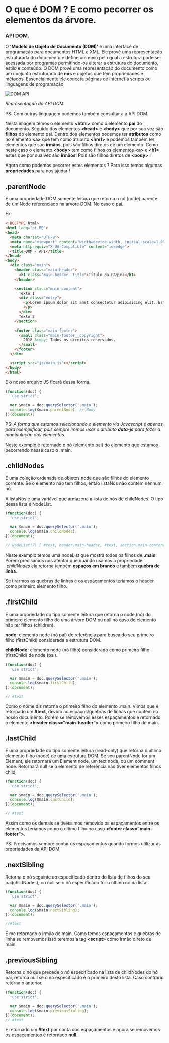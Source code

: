# O que é DOM ? E como pecorrer os elementos da árvore.

### API DOM.

O **'Modelo de Objeto de Documento (DOM)'** é uma interface de programação para documentos HTML e XML. Ele provê uma representação estruturada do documento e define um meio pelo qual a estrutura pode ser acessada por programas permitindo-os alterar a estrutura do documento, estilo e conteúdo. O DOM provê uma representação do documento como um conjunto estruturado de **nós** e objetos que têm propriedades e métodos. Essencialmente ele conecta páginas de internet a scripts ou linguagens de programação.

![DOM API](https://www.w3schools.com/js/pic_htmltree.gif)

_Representação da API DOM._

PS: Com outras linguagem podemos também consultar a a API DOM.

Nesta imagem temos o elemento **\<html>** como o elemento **pai** do documento. Seguido dos elementos **\<head>** e **\<body>** que por sua vez são **filhos** do elemento pai. Dentro dos elementos podemos ter **atributos** como no elemento **\<a>** que tem como atributo **\<href>** e podemos também ter elementos que são **irmãos**, pois são filhos diretos de um elemento. Como neste caso o elemento **\<body>** tem como filhos os elementos **\<a>** e **\<h1>** estes que por sua vez são **irmãos**. Pois são filhos diretos de **\<body>** !

Agora como podemos pecorrer estes elementos ? Para isso temos algumas **propriedades** para nos ajudar !

## .parentNode

É uma propriedade DOM somente leitura que retorna o nó (node) parente de um Node referenciado na árvore DOM. No caso o pai.

Ex:

```html
<!DOCTYPE html>
<html lang="pt-BR">
<head>
  <meta charset="UTF-8">
  <meta name="viewport" content="width=device-width, initial-scale=1.0">
  <meta http-equiv="X-UA-Compatible" content="ie=edge">
  <title>DOM - API</title>
</head>
<body>
  <div class="main">
    <header class="main-header">
      <h1 class="main-header__title">Título da Página</h1>
    </header>

    <section class="main-content">
      Texto 1
      <div class="entry">
        <p>Lorem ipsum dolor sit amet consectetur adipisicing elit. Est, molestiae. Error consectetur quae delectus quod doloribus asperiores nobis. Iure nobis assumenda nemo reprehenderit labore voluptatibus illum vero illo deserunt obcaecati.
        </p>
      </div>
      Texto 2
    </section>

    <footer class="main-footer">
      <small class="main-footer__copyright">
        2018 &copy; Todos os direitos reservados.
      </small>
    </footer>
  </div>

  <script src="js/main.js"></script>
</body>
</html>
```
E o nosso arquivo JS ficará dessa forma.

```js
(function(doc) {
  'use strict';

  var $main = doc.querySelector('.main');
  console.log($main.parentNode); // Body
})(document);
```

PS: _A forma que estamos selecionando o elemento via Javascript é apenas para exemplificar, pois sempre iremos usar o atributo **data-js** para fazer a manipulação dos elementos._

Neste exemplo é retornado o nó (elemento pai) do elemento que estamos pecorrendo nesse caso o .main.

## .childNodes

É uma coleção ordenada de objetos node que são filhos do elemento corrente. Se o elemento não tem filhos, então listaNos não contém nenhum nó.

A listaNos é uma variável que armazena a lista de nós de childNodes. O tipo dessa lista é NodeList.

```js
(function(doc) {
  'use strict';

  var $main = doc.querySelector('.main');
  console.log($main.childNodes);
})(document);

// NodeList(7) [ #text, header.main-header, #text, section.main-content, #text, footer.main-footer, #text]
```

Neste exemplo temos uma nodeList que mostra todos os filhos de **.main**. Porém precisamos nos atentar que quando usamos a propriedade _.childNodes_ ela retorna também **espaços em branco** e também **quebra de linha**.

Se tirarmos as quebras de linhas e os espaçamentos teriamos o header como primeiro elemento filho.

## .firstChild

É uma propriedade do tipo somente leitura que retorna o node (nó) do primeiro elemento filho de uma árvore DOM ou null no caso do elemento não ter filhos (children).

**node:** elemento node (nó pai) de referência para busca do seu primeiro filho (firstChild) considerada a estrutura DOM.

**childNode:** elemento node (nó filho) considerado como primeiro filho (firstChild) de node (pai).

```js
(function(doc) {
  'use strict';

  var $main = doc.querySelector('.main');
  console.log($main.firstChild);
})(document);

// #text
```
Como o nome diz retorna o primeiro filho do elemento .main. Vimos que é retornado um **#text**, devido ao espaços/quebras de linhas que contém no nosso documento. Porém se removemos esses espaçamentos é retornado o elemento **\<header class="main-header">** como primeiro filho de main.

## .lastChild

É uma propriedade do tipo somente leitura (read-only) que retorna o último elemento filho (node) de uma estrutura DOM. Se seu parentNode for um Element, ele retornará um Element node, um text node, ou um comment node. Retornará null se o elemento de referência não tiver elementos filhos child.

```js
(function(doc) {
  'use strict';

  var $main = doc.querySelector('.main');
  console.log($main.lastChild);
})(document);

// #text
```

Assim como os demais se tivessimos removido os espaçamentos entre os elementos teriamos como o ultimo filho no caso **\<footer class="main-footer">**.

PS: Precisamos sempre contar os espaçamentos quando formos utilizar as propriedades da API DOM.

## .nextSibling

Retorna o nó seguinte ao especificado dentro do lista de filhos do seu pai(childNodes), ou null se o nó especificado for o último nó da lista.

```js
(function(doc) {
  'use strict';

  var $main = doc.querySelector('.main');
  console.log($main.nextSibling);
})(document);

//#text
```

É me retornado o irmão de main. Como temos espaçamentos e quebras de linha se removemos isso teremos a tag **\<script>** como irmão direto de main.

## .previousSibling

Retorna o nó que precede o nó especificado na lista de childNodes do nó pai, retorna null se o nó especificado é o primeiro desta lista. Caso contrário retorna o anterior.

```js
(function(doc) {
  'use strict';

  var $main = doc.querySelector('.main');
  console.log($main.previousSibling);
})(document);
// #text
```

É retornado um **#text** por conta dos espaçamentos e agora se removemos os espaçamentos é retornado **null**.

